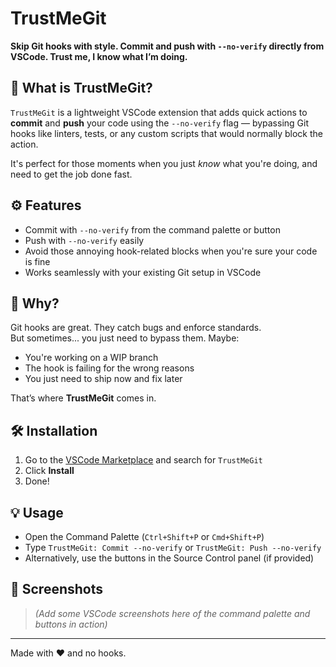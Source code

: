 # TrustMeGit

**Skip Git hooks with style. Commit and push with `--no-verify` directly from VSCode. Trust me, I know what I’m doing.**

## 🚀 What is TrustMeGit?

`TrustMeGit` is a lightweight VSCode extension that adds quick actions to **commit** and **push** your code using the `--no-verify` flag — bypassing Git hooks like linters, tests, or any custom scripts that would normally block the action.

It's perfect for those moments when you just *know* what you're doing, and need to get the job done fast.

## ⚙️ Features

- Commit with `--no-verify` from the command palette or button
- Push with `--no-verify` easily
- Avoid those annoying hook-related blocks when you're sure your code is fine
- Works seamlessly with your existing Git setup in VSCode

## 🧩 Why?

Git hooks are great. They catch bugs and enforce standards.  
But sometimes... you just need to bypass them. Maybe:
- You're working on a WIP branch
- The hook is failing for the wrong reasons
- You just need to ship now and fix later

That’s where **TrustMeGit** comes in.

## 🛠️ Installation

1. Go to the [VSCode Marketplace](https://marketplace.visualstudio.com/) and search for `TrustMeGit`
2. Click **Install**
3. Done!

## 💡 Usage

- Open the Command Palette (`Ctrl+Shift+P` or `Cmd+Shift+P`)
- Type `TrustMeGit: Commit --no-verify` or `TrustMeGit: Push --no-verify`
- Alternatively, use the buttons in the Source Control panel (if provided)

## 📸 Screenshots

> *(Add some VSCode screenshots here of the command palette and buttons in action)*

---

Made with ❤️ and no hooks.